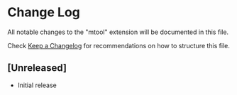 # Change Log

All notable changes to the "mtool" extension will be documented in this file.

Check [Keep a Changelog](http://keepachangelog.com/) for recommendations on how to structure this file.

## [Unreleased]

- Initial release